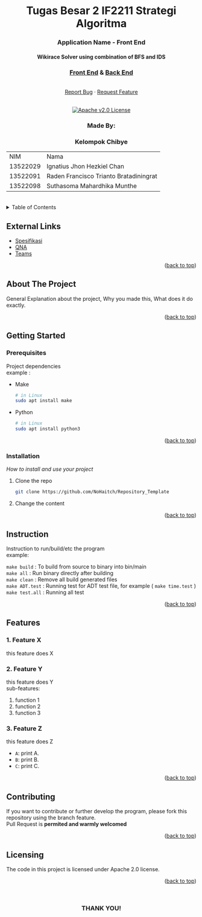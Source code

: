 <!-- Back to Top Link-->
<a name="readme-top"></a>


<br />
<div align="center">
  <h1 align="center">Tugas Besar 2 IF2211 Strategi Algoritma</h1>

  <p align="center">
    <h3> Application Name - Front End</h3>
    <h4> Wikirace Solver using combination of BFS and IDS</h4>
    <h3><a href="https://github.com/NoHaitch/Tubes2_BE_Chibye">Front End</a> & <a href="https://github.com/NoHaitch/Tubes2_BE_Chibye">Back End</a></h3>
    <br/>
    <a href="https://github.com/NoHaitch/Tubes2_FE_Chibye/issues">Report Bug</a>
    ·
    <a href="https://github.com/NoHaitch/Tubes2_FE_Chibye/issues">Request Feature</a>
<br>
<br>

[![Apache v2.0 License][license-shield]][license-url]

  </p>
</div>

<!-- CONTRIBUTOR -->
<div align="center" id="contributor">
  <strong>
    <h3>Made By:</h3>
    <h3>Kelompok Chibye</h3>
    <table align="center">
      <tr>
        <td>NIM</td>
        <td>Nama</td>
      </tr>
      <tr>
        <td>13522029</td>
        <td>Ignatius Jhon Hezkiel Chan</td>
      </tr>
      <tr>
        <td>13522091</td>
        <td>Raden Francisco Trianto Bratadiningrat</td>
      </tr>
      <tr>
        <td>13522098</td>
        <td>Suthasoma Mahardhika Munthe</td>
      </tr>
    </table>
  </strong>
  <br>
</div>



<!-- TABLE OF CONTENTS -->
<details>
  <summary>Table of Contents</summary>
  <ol>
    <li>
      <a href="#about-the-project">About The Project</a>
    </li>
    <li>
      <a href="#getting-started">Getting Started</a>
      <ul>
        <li><a href="#prerequisites">Prerequisites</a></li>
        <li><a href="#installation">Installation</a></li>
        <li><a href="#instruction">Instruction</a></li>
        <li>
        <details>
          <summary><a href="#features">Features</a></summary>
          <ol>
            <li><a href="#1-feature-x">Features - 1</a></li>
            <li><a href="#2-feature-y">Features - 2</a></li>
            <li><a href="#3-feature-z">Features - 3</a></li>
          <ol>
        </details>
        </li>
      </ul>
    </li>
    <li><a href="#contributing">Contributing</a></li>
    <li><a href="#license">License</a></li>
  </ol>
</details>

## External Links

- [Spesifikasi](https://github.com/NoHaitch/Tubes2_FE_Chibye/blob/main/doc/Spesifikasi%20Tugas%20Besar%202%20Stima%202023_2024.docx.pdf)
- [QNA](https://docs.google.com/spreadsheets/d/1egeULRNv3ZrCrRexrbi7G4GkKwi_9KGasFIPAnhODfw/edit#gid=982607851)
- [Teams](https://docs.google.com/spreadsheets/d/14wDe_K5LjHpsEnQSoLrB4mNf98zTTP-0xWkXqoWDOMw/edit#gid=0)

<p align="right">(<a href="#readme-top">back to top</a>)</p>

<!-- ABOUT THE PROJECT -->
## About The Project

General Explanation about the project, Why you made this, What does it do exactly.  

<p align="right">(<a href="#readme-top">back to top</a>)</p>


<!-- GETTING STARTED -->
## Getting Started

### Prerequisites

Project dependencies  
example :  

* Make 
  ```sh
  # in Linux
  sudo apt install make
  ```
* Python
  ```sh
  # in Linux
  sudo apt install python3
  ```

<p align="right">(<a href="#readme-top">back to top</a>)</p>

### Installation

_How to install and use your project_

1. Clone the repo
   ```sh
   git clone https://github.com/NoHaitch/Repository_Template
   ```
2. Change the content


<p align="right">(<a href="#readme-top">back to top</a>)</p>

<!-- INSTURCTION -->
## Instruction
Instruction to run/build/etc the program  
example: 

`make build` : To build from source to binary into bin/main  
`make all` : Run binary directly after building   
`make clean` : Remove all build generated files  
`make ADT.test` : Running test for ADT test file, for example ( `make time.test` )  
`make test.all` : Running all test  


<p align="right">(<a href="#readme-top">back to top</a>)</p>

<!-- FEATURES -->
## Features

### 1. Feature X

this feature does X

### 2. Feature Y

this feature does Y  
sub-features:
   1. function 1
   2. function 2
   3. function 3

### 3. Feature Z

this feature does Z
- `A`: print A.  
- `B`: print B.  
- `C`: print C.

<p align="right">(<a href="#readme-top">back to top</a>)</p>


<!-- CONTRIBUTING -->
## Contributing

If you want to contribute or further develop the program, please fork this repository using the branch feature.  
Pull Request is **permited and warmly welcomed**

<p align="right">(<a href="#readme-top">back to top</a>)</p>



<!-- LICENSE -->
## Licensing

The code in this project is licensed under Apache 2.0 license.  

<p align="right">(<a href="#readme-top">back to top</a>)</p>

<br>
<h3 align="center"> THANK YOU! </h3>

<!-- MARKDOWN LINKS & IMAGES -->
<!-- https://www.markdownguide.org/basic-syntax/#reference-style-links -->
[issues-url]: https://github.com/NoHaitch/Tubes2_FE_Chibye/issues
[license-shield]: https://img.shields.io/badge/License-Apache--2.0_license-yellow
[license-url]: https://github.com/NoHaitch/Tubes2_FE_Chibye/blob/main/LICENSE
